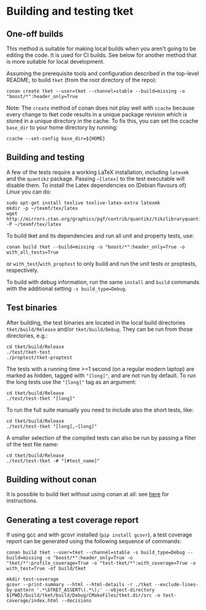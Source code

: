 # Building and testing tket

## One-off builds

This method is suitable for making local builds when you aren't going to be
editing the code. It is used for CI builds. See below for another method that is
more suitable for local development.

Assuming the prerequisite tools and configuration described in the top-level
README, to build `tket` (from the root directory of the repo):

```shell
conan create tket --user=tket --channel=stable --build=missing -o "boost/*":header_only=True
```

Note: The `create` method of conan does not play well with `ccache` because every
change to tket code results in a unique package revision which is stored in a
unique directory in the cache. To fix this, you can set the ccache `base_dir` to
your home directory by running:

```shell
ccache --set-config base_dir=${HOME}
```

## Building and testing

A few of the tests require a working LaTeX installation, including `latexmk` and
the `quantikz` package. Passing `~[latex]` to the test executable will disable
them. To install the Latex dependencies on (Debian flavours of) Linux you can
do:

```shell
sudo apt-get install texlive texlive-latex-extra latexmk
mkdir -p ~/texmf/tex/latex
wget http://mirrors.ctan.org/graphics/pgf/contrib/quantikz/tikzlibraryquantikz.code.tex -P ~/texmf/tex/latex
```

To build tket and its dependencies and run all unit and property tests, use:

```shell
conan build tket --build=missing -o "boost/*":header_only=True -o with_all_tests=True
```
or `with_test`/`with_proptest` to only build and run the unit tests or proptests, respectively.
 
To build with debug information, run the same `install` and `build` commands with the additional setting `-s build_type=Debug`.

## Test binaries

After building, the test binaries are located in the local
build directories `tket/build/Release` and/or `tket/build/Debug`. 
They can be run from those directories, e.g.:
```shell
cd tket/build/Release
./test/tket-test
./proptest/tket-proptest
```

The tests with a running time >=1 second (on a regular modern laptop) are marked
as hidden, tagged with `"[long]"`, and are not run by default. To run the long
tests use the `"[long]"` tag as an argument:
```shell
cd tket/build/Release
./test/test-tket "[long]"
```

To run the full suite manually you need to include also the short tests, like:
```shell
cd tket/build/Release
./test/test-tket "[long],~[long]"
```

A smaller selection of the compiled tests can also be run by passing a filter of
the test file name:
```shell
cd tket/build/Release
./test/test-tket -# "[#test_name]"
```

## Building without conan

It is possible to build tket without using conan at all: see
[here](../build-without-conan.md) for instructions.

## Generating a test coverage report

If using gcc and with gcovr installed (`pip install gcovr`), a test coverage
report can be generated using the following sequence of commands:

```shell
conan build tket --user=tket --channel=stable -s build_type=Debug --build=missing -o "boost/*":header_only=True -o "tket/*":profile_coverage=True -o "test-tket/*":with_coverage=True -o with_test=True -of build/tket

mkdir test-coverage
gcovr --print-summary --html --html-details -r ./tket --exclude-lines-by-pattern '.*\bTKET_ASSERT\(.*\);' --object-directory ${PWD}/build/tket/build/Debug/CMakeFiles/tket.dir/src -o test-coverage/index.html --decisions
```
